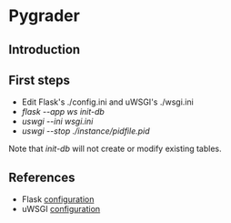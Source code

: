 # Pygrader

## Introduction

## First steps

* Edit Flask's ./config.ini and uWSGI's ./wsgi.ini
* _flask --app ws init-db_
* _uswgi --ini wsgi.ini_
* _uswgi --stop ./instance/pidfile.pid_

Note that _init-db_ will not create or modify existing tables.

## References

* Flask [configuration](https://flask.palletsprojects.com/en/3.0.x/config/)
* uWSGI [configuration](https://uwsgi-docs.readthedocs.io/en/latest/Configuration.html)
